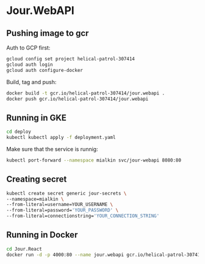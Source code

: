# Jour.WebAPI

## Pushing image to gcr

Auth to GCP first:

```bash
gcloud config set project helical-patrol-307414
gcloud auth login
gcloud auth configure-docker

```

Build, tag and push:

```bash
docker build -t gcr.io/helical-patrol-307414/jour.webapi .
docker push gcr.io/helical-patrol-307414/jour.webapi
```

## Running in GKE

```bash
cd deploy
kubectl kubectl apply -f deployment.yaml
```

Make sure that the service is runnig:

```bash
kubectl port-forward --namespace mialkin svc/jour-webapi 8080:80
```

## Creating secret

```bash
kubectl create secret generic jour-secrets \
--namespace=mialkin \
--from-literal=username=YOUR_USERNAME \
--from-literal=password='YOUR_PASSWORD' \
--from-literal=connectionstring='YOUR_CONNECTION_STRING'
```

## Running in Docker

```bash
cd Jour.React
docker run -d -p 4000:80 --name jour.webapi gcr.io/helical-patrol-307414/jour.webapi
```
